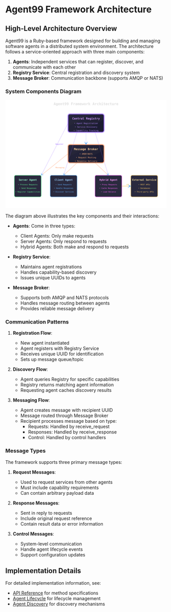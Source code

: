 # Agent99 Framework Architecture

## High-Level Architecture Overview

Agent99 is a Ruby-based framework designed for building and managing software agents in a distributed system environment. The architecture follows a service-oriented approach with three main components:

1. **Agents**: Independent services that can register, discover, and communicate with each other
2. **Registry Service**: Central registration and discovery system
3. **Message Broker**: Communication backbone (supports AMQP or NATS)

### System Components Diagram

![Agent99 Architecture](../assets/images/agent99-architecture.svg)

The diagram above illustrates the key components and their interactions:

- **Agents**: Come in three types:
   - Client Agents: Only make requests
   - Server Agents: Only respond to requests
   - Hybrid Agents: Both make and respond to requests

- **Registry Service**: 
   - Maintains agent registrations
   - Handles capability-based discovery
   - Issues unique UUIDs to agents

- **Message Broker**:
   - Supports both AMQP and NATS protocols
   - Handles message routing between agents
   - Provides reliable message delivery

### Communication Patterns

1. **Registration Flow**:
      - New agent instantiated
      - Agent registers with Registry Service
      - Receives unique UUID for identification
      - Sets up message queue/topic

2. **Discovery Flow**:
      - Agent queries Registry for specific capabilities
      - Registry returns matching agent information
      - Requesting agent caches discovery results

3. **Messaging Flow**:
      - Agent creates message with recipient UUID
      - Message routed through Message Broker
      - Recipient processes message based on type:
         - Requests: Handled by receive_request
         - Responses: Handled by receive_response
         - Control: Handled by control handlers

### Message Types

The framework supports three primary message types:

1. **Request Messages**: 
      - Used to request services from other agents
      - Must include capability requirements
      - Can contain arbitrary payload data

2. **Response Messages**:
      - Sent in reply to requests
      - Include original request reference
      - Contain result data or error information

3. **Control Messages**:
      - System-level communication
      - Handle agent lifecycle events
      - Support configuration updates

## Implementation Details

For detailed implementation information, see:
- [API Reference](../api-reference/agent99-base.md) for method specifications
- [Agent Lifecycle](agent-lifecycle.md) for lifecycle management
- [Agent Discovery](../framework-components/agent-discovery.md) for discovery mechanisms
